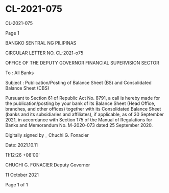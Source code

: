 # CL-2021-075

CL-2021-075

Page 1

BANGKO SENTRAL NG PILIPINAS

CIRCULAR LETTER NO. CL-2021-o75

OFFICE OF THE DEPUTY GOVERNOR FINANCIAL SUPERVISION SECTOR

To : All Banks

Subject : Publication/Posting of Balance Sheet (BS) and Consolidated Balance Sheet (CBS)

Pursuant to Section 61 of Republic Act No. 8791, a call is hereby made for the publication/posting by your bank of its Balance Sheet (Head Office, branches, and other offices) together with its Consolidated Balance Sheet (banks and its subsidiaries and affiliates), if applicable, as of 30 September 2021, in accordance with Section 175 of the Manual of Regulations for Banks and Memorandum No. M-2020-073 dated 25 September 2020.

Digitally signed by _ Chuchi G. Fonacier

Date: 2021.10.11

11:12:26 +08'00'

CHUCHI G. FONACIER Deputy Governor

11 October 2021

Page 1 of 1